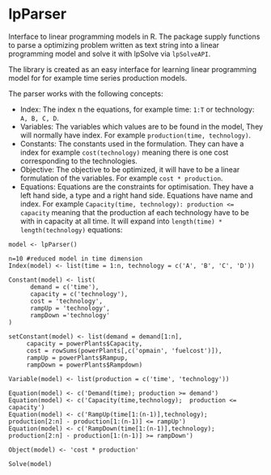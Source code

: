 lpParser
==========

Interface to linear programming models in R. The package supply functions to parse a optimizing problem written as text string into a linear programming model and solve it with lpSolve via `lpSolveAPI`. 

The library is created as an easy interface for learning linear programming model for for example time series production models.

The parser works with the following concepts:

- Index: The index n the equations, for example time: `1:T` or technology: `A, B, C, D`.
- Variables: The variables which values are to be found in the model, They will normally have index. For example `production(time, technology)`.
- Constants: The constants used in the formulation. They can have a index for example `cost(technology)` meaning there is one cost corresponding to the technologies. 
- Objective: The objective to be optimized, it will have to be a linear formulation of the variables. For example `cost * production`.
- Equations: Equations are the constraints for optimisation. They have a left hand side, a type and a right hand side. Equations have name and index. For example `Capacity(time, technology): production <=  capacity` meaning that the production af each technology have to be with in capacity at all time. It will expand into `length(time) * length(technology)` equations:


```
model <- lpParser()

n=10 #reduced model in time dimension
Index(model) <- list(time = 1:n, technology = c('A', 'B', 'C', 'D'))

Constant(model) <- list(
      demand = c('time'), 
      capacity = c('technology'),
      cost = 'technology',
      rampUp = 'technology',
      rampDown ='technology'
)

setConstant(model) <- list(demand = demand[1:n], 
     capacity = powerPlants$Capacity,
     cost = rowSums(powerPlants[,c('opmain', 'fuelcost')]),
     rampUp = powerPlants$Rampup,
     rampDown = powerPlants$Rampdown)
     
Variable(model) <- list(production = c('time', 'technology'))

Equation(model) <- c('Demand(time); production >= demand')
Equation(model) <- c('Capacity(time,technology);  production <= capacity')
Equation(model) <- c('RampUp(time[1:(n-1)],technology); production[2:n] - production[1:(n-1)] <= rampUp')
Equation(model) <- c('RampDown(time[1:(n-1)],technology); production[2:n] - production[1:(n-1)] >= rampDown')

Object(model) <- 'cost * production'

Solve(model)
```
